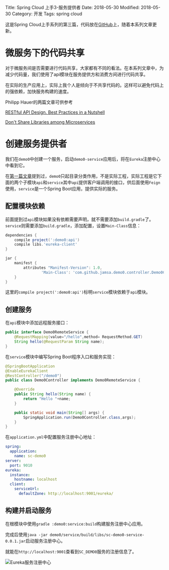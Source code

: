 Title: Spring Cloud 上手3-服务提供者
Date: 2018-05-30
Modified: 2018-05-30
Category: 开发
Tags: spring cloud

这是Spring Cloud上手系列的第三篇，代码放在[GitHub](https://github.com/Jamsa/sc-cloud)上，随着本系列文章更新。

# 微服务下的代码共享

对于微服务间是否需要进行代码共享，大家都有不同的看法。在本系列文章中，为减少代码量，我们使用了api模块在服务提供方和消费方间进行代码共享。

在实际的生产应用上，实际上我个人是倾向于不共享代码的。这样可以避免代码上的强依赖，加快服务构建的速度。

Philipp Hauer的两篇文章可供参考

[RESTful API Design. Best Practices in a Nutshell](https://blog.philipphauer.de/restful-api-design-best-practices/)

[Don't Share Libraries among Microservices](https://blog.philipphauer.de/dont-share-libraries-among-microservices/)

# 创建服务提供者

我们在`demo0`中创建一个服务，启动`demo0-service`应用后，将在`Eureka`注册中心中看到它。

在[第一篇文章]({filename}spring_cloud_tut1.md)提到过，`demo0`只起目录分类作用，不是实际工程，实际工程是它下面的两个子模块`api`和`service`其中`api`提供客户端调用的接口，供后面使用`Feign`使用，`service`是一个Spring Boot应用，提供实际的服务。

## 配置模块依赖

前面提到过`api`模块如果没有依赖需要声明，就不需要添加`build.gradle`了。`service`则需要添加`build.gradle`，添加配置，设置`Main-Class`信息：

```groovy
dependencies {
    compile project(':demo0:api')
    compile libs.'eureka-client'
}

jar {
    manifest {
        attributes "Manifest-Version": 1.0,
                'Main-Class': 'com.github.jamsa.demo0.controller.Demo0Controller'
    }
}
```

这里的`compile project(':demo0:api')`标明`service`模块依赖于`api`模块。

## 创建服务

在`api`模块中添加远程服务接口：

```java
public interface Demo0RemoteService {
    @RequestMapping(value="/hello",method= RequestMethod.GET)
    String hello(@RequestParam String name);
}

```

在`service`模块中编写Spring Boot程序入口和服务实现：

```java
@SpringBootApplication
@EnableEurekaClient
@RestController("/demo0")
public class Demo0Controller implements Demo0RemoteService {

    @Override
    public String hello(String name) {
        return "Hello "+name;
    }

    public static void main(String[] args) {
        SpringApplication.run(Demo0Controller.class,args);
    }
}
```

在`application.yml`中配置服务注册中心地址：

```yaml
spring:
  application:
    name: sc-demo0
server:
  port: 9010
eureka:
  instance:
    hostname: localhost
  client:
    serviceUrl:
      defaultZone: http://localhost:9001/eureka/
```

## 构建并启动服务

在根模块中使用`gradle :demo0:service:build`构建服务注册中心应用。

完成后使用`java -jar demo0/service/build/libs/sc-demo0-service-0.0.1.jar`启动服务注册中心。

就能在`http://localhost:9001`查看到`SC_DEMO0`服务的注册信息了。

![Eureka服务注册中心]({attach}spring_cloud_tut/eureka2.png)

